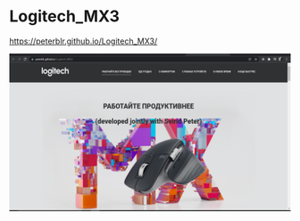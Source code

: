 # Logitech_MX3

https://peterblr.github.io/Logitech_MX3/

![image](https://github.com/Peterblr/Logitech_MX3/blob/master/Untitled.png)

